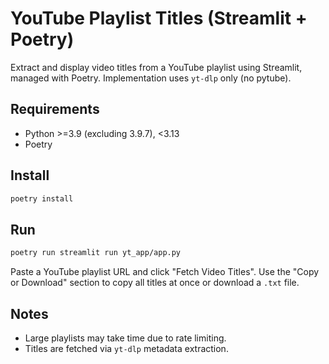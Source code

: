 # YouTube Playlist Titles (Streamlit + Poetry)

Extract and display video titles from a YouTube playlist using Streamlit, managed with Poetry. Implementation uses `yt-dlp` only (no pytube).

## Requirements
- Python >=3.9 (excluding 3.9.7), <3.13
- Poetry

## Install
```bash
poetry install
```

## Run
```bash
poetry run streamlit run yt_app/app.py
```

Paste a YouTube playlist URL and click "Fetch Video Titles". Use the "Copy or Download" section to copy all titles at once or download a `.txt` file.

## Notes
- Large playlists may take time due to rate limiting.
- Titles are fetched via `yt-dlp` metadata extraction.
